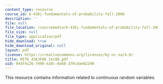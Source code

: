 ```yaml
---
content_type: resource
course_id: 6-436j-fundamentals-of-probability-fall-2008
description: ''
file: null
file_location: /coursemedia/6-436j-fundamentals-of-probability-fall-2008/94df41267490e28c8a68376cdae02240_MIT6_436JF08_lec08.pdf
file_size: null
file_type: application/pdf
hide_download: true
hide_download_original: null
layout: pdf
license: https://creativecommons.org/licenses/by-nc-sa/4.0/
title: MIT6_436JF08_lec08.pdf
uid: 94df4126-7490-e28c-8a68-376cdae02240
---
```

This resource contains information related to continuous random variables.